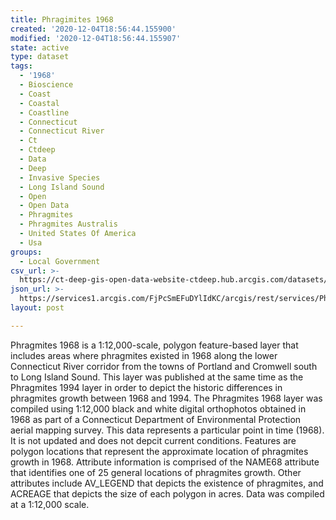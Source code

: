 ```yaml
---
title: Phragimites 1968
created: '2020-12-04T18:56:44.155900'
modified: '2020-12-04T18:56:44.155907'
state: active
type: dataset
tags:
  - '1968'
  - Bioscience
  - Coast
  - Coastal
  - Coastline
  - Connecticut
  - Connecticut River
  - Ct
  - Ctdeep
  - Data
  - Deep
  - Invasive Species
  - Long Island Sound
  - Open
  - Open Data
  - Phragmites
  - Phragmites Australis
  - United States Of America
  - Usa
groups:
  - Local Government
csv_url: >-
  https://ct-deep-gis-open-data-website-ctdeep.hub.arcgis.com/datasets/3cf59253f24a4fdb8baa5dc65bb10dd6_0.csv?outSR=%7B%22latestWkid%22%3A2234%2C%22wkid%22%3A102656%7D
json_url: >-
  https://services1.arcgis.com/FjPcSmEFuDYlIdKC/arcgis/rest/services/Phragimites_1968/FeatureServer/0
layout: post

---
```

Phragmites 1968 is a 1:12,000-scale, polygon feature-based layer that includes areas where phragmites existed in 1968 along the lower Connecticut River corridor from the towns of Portland and Cromwell south to Long Island Sound. This layer was published at the same time as the Phragmites 1994 layer in order to depict the historic differences in phragmites growth between 1968 and 1994. The Phragmites 1968 layer was compiled using 1:12,000 black and white digital orthophotos obtained in 1968 as part of a Connecticut Department of Environmental Protection aerial mapping survey. This data represents a particular point in time (1968). It is not updated and does not depcit current conditions. Features are polygon locations that represent the approximate location of phragmites growth in 1968. Attribute information is comprised of the NAME68 attribute that identifies one of 25 general locations of phragmites growth. Other attributes include AV_LEGEND that depicts the existence of phragmites, and ACREAGE that depicts the size of each polygon in acres. Data was compiled at a 1:12,000 scale.
